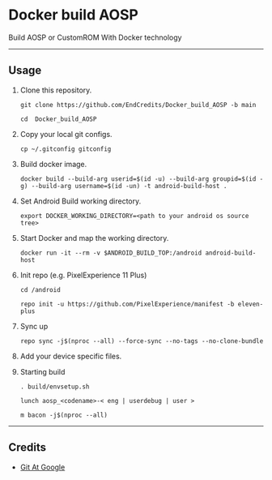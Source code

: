 # Docker build AOSP

Build AOSP or CustomROM With Docker technology

---

## Usage

1. Clone this repository.
   ```
   git clone https://github.com/EndCredits/Docker_build_AOSP -b main

   cd  Docker_build_AOSP
   ```

2. Copy your local git configs.
    ```
    cp ~/.gitconfig gitconfig
    ```

3. Build docker image.
   ```
   docker build --build-arg userid=$(id -u) --build-arg groupid=$(id -g) --build-arg username=$(id -un) -t android-build-host .
   ```

4. Set Android Build working directory.
   ```
   export DOCKER_WORKING_DIRECTORY=<path to your android os source tree>
   ```

5. Start Docker and map the working directory.
   ```
   docker run -it --rm -v $ANDROID_BUILD_TOP:/android android-build-host
   ```

6. Init repo (e.g. PixelExperience 11 Plus)
   ```
   cd /android

   repo init -u https://github.com/PixelExperience/manifest -b eleven-plus
   ```

7. Sync up
   ```
   repo sync -j$(nproc --all) --force-sync --no-tags --no-clone-bundle
   ```

8. Add your device specific files.

9. Starting build
    ```
    . build/envsetup.sh
    
    lunch aosp_<codename>-< eng | userdebug | user >

    m bacon -j$(nproc --all)
    ```

---

## Credits
 - [Git At Google](https://android.googlesource.com/platform/build/+/master/tools/docker)
